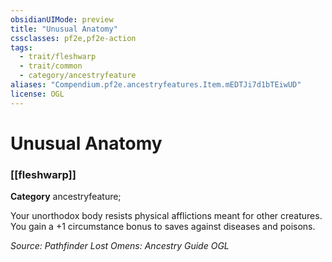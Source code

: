 ```yaml
---
obsidianUIMode: preview
title: "Unusual Anatomy"
cssclasses: pf2e,pf2e-action
tags:
  - trait/fleshwarp
  - trait/common
  - category/ancestryfeature
aliases: "Compendium.pf2e.ancestryfeatures.Item.mEDTJi7d1bTEiwUD"
license: OGL
---
```

# Unusual Anatomy

### [[fleshwarp]]

**Category** ancestryfeature; 




Your unorthodox body resists physical afflictions meant for other creatures. You gain a +1 circumstance bonus to saves against diseases and poisons.

*Source: Pathfinder Lost Omens: Ancestry Guide*
*OGL*